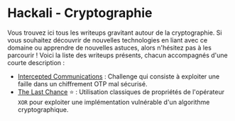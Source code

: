 # Hackali - Cryptographie

Vous trouvez ici tous les writeups gravitant autour de la cryptographie. Si vous souhaitez découvrir de nouvelles technologies en liant avec ce domaine ou apprendre de nouvelles astuces, alors n'hésitez pas à les parcourir ! Voici la liste des writeups présents, chacun accompagnés d'une courte description :

- [Intercepted Communications](writeups/Interceptedcommunications/InterceptedCommunications.md) : Challenge qui consiste à exploiter une faille dans un chiffrement OTP mal sécurisé.
- [The Last Chance](writeups/TheLastChance/TheLastChance.md) :star: : Utilisation classiques de propriétés de l'opérateur `XOR` pour exploiter une implémentation vulnérable d'un algorithme cryptographique.
